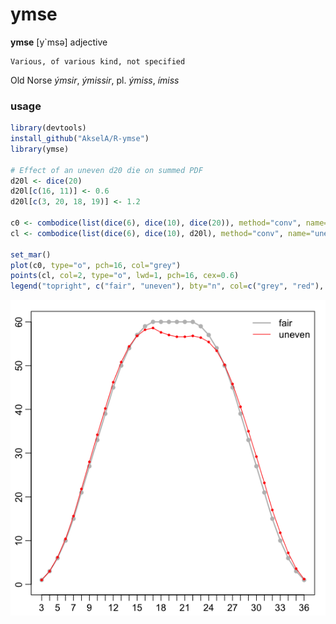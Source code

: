 # ymse
**ymse** [y`msə] 
adjective

	Various, of various kind, not specified

Old Norse *ýmsir*, *ýmissir*, pl. *ýmiss*, *ímiss*  

### usage
```R
library(devtools)
install_github("AkselA/R-ymse")
library(ymse)

# Effect of an uneven d20 die on summed PDF 
d20l <- dice(20)
d20l[c(16, 11)] <- 0.6
d20l[c(3, 20, 18, 19)] <- 1.2

c0 <- combodice(list(dice(6), dice(10), dice(20)), method="conv", name="fair")
cl <- combodice(list(dice(6), dice(10), d20l), method="conv", name="uneven")

set_mar()
plot(c0, type="o", pch=16, col="grey")
points(cl, col=2, type="o", lwd=1, pch=16, cex=0.6)
legend("topright", c("fair", "uneven"), bty="n", col=c("grey", "red"), lwd=2:1)
```

![graph](https://github.com/AkselA/R-ymse/blob/master/dice.png)